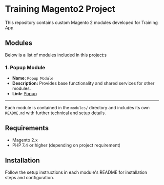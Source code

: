 # Training Magento2 Project

This repository contains custom Magento 2 modules developed for Training App.

## Modules

Below is a list of modules included in this project:s

### 1. Popup Module

- **Name:** `Popup Module`
- **Description:** Provides base functionality and shared services for other modules.
- **Link:** [Popup](app/code/MageMastery/Popup/README.md)

---

Each module is contained in the `modules/` directory and includes its own `README.md` with further technical and setup details.

## Requirements

- Magento 2.x
- PHP 7.4 or higher (depending on project requirement)

## Installation

Follow the setup instructions in each module's README for installation steps and configuration.

